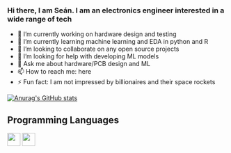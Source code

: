 ### Hi there, I am Seán. I am an electronics engineer interested in a wide range of tech

- 🔭 I’m currently working on hardware design and testing
- 🌱 I’m currently learning machine learning and EDA in python and R
- 👯 I’m looking to collaborate on any open source projects
- 🤔 I’m looking for help with developing ML models
- 💬 Ask me about hardware/PCB design and ML
- 📫 How to reach me: here
- ⚡ Fun fact: I am not impressed by billionaires and their space rockets

[![Anurag's GitHub stats](https://github-readme-stats.vercel.app/api?username=sofithcheallaigh)](https://github.com/anuraghazra/github-readme-stats)


## Programming Languages
<img src = 'https://github.com/MarikIshtar007/MarikIshtar007/blob/master/images/c-original.svg' width='30'/> <img src = 'https://github.com/MarikIshtar007/MarikIshtar007/blob/master/images/python2.png' height='30'/> 

<!--
👋
-->
